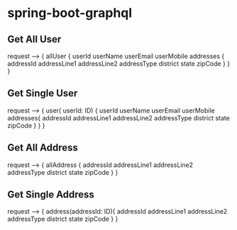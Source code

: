 # spring-boot-graphql

Get All User
--------------------
request --> { allUser { userId userName userEmail userMobile addresses { addressId addressLine1 addressLine2 
				addressType district state zipCode } } }

Get Single User
---------------------
request -->
{ user( userId: ID) { userId userName userEmail userMobile addresses{ addressId addressLine1 addressLine2 
				addressType district state zipCode } } }
				
Get All Address
---------------------
request -->
{ allAddress { addressId addressLine1 addressLine2 addressType district state zipCode } }

Get Single Address
---------------------
request -->
{ address(addressId: ID){ addressId addressLine1 addressLine2 addressType district state zipCode } }